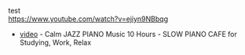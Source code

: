 test  
https://www.youtube.com/watch?v=ejiyn9NBbqg
 - [video](https://www.youtube.com/watch?v=ejiyn9NBbqg) - Calm JAZZ PIANO Music 10 Hours - SLOW PIANO CAFE for Studying, Work, Relax  
